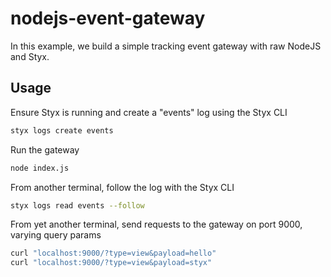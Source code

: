 nodejs-event-gateway
====================

In this example, we build a simple tracking event gateway with raw NodeJS and Styx.

Usage
-----

Ensure Styx is running and create a "events" log using the Styx CLI

```bash
styx logs create events
```

Run the gateway

```bash
node index.js
```

From another terminal, follow the log with the Styx CLI

```bash
styx logs read events --follow
```

From yet another terminal, send requests to the gateway on port 9000, varying query params

```bash
curl "localhost:9000/?type=view&payload=hello"
curl "localhost:9000/?type=view&payload=styx"
```
